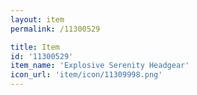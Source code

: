 ```yaml
---
layout: item
permalink: /11300529

title: Item
id: '11300529'
item_name: 'Explosive Serenity Headgear'
icon_url: 'item/icon/11309998.png'
---
```

